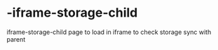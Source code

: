 # -iframe-storage-child
 iframe-storage-child page to load in iframe to check storage sync with parent
